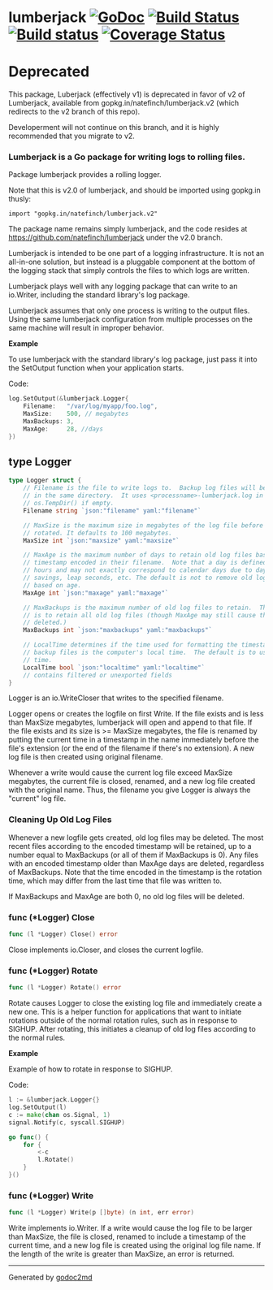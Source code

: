 # lumberjack  [![GoDoc](https://godoc.org/gopkg.in/natefinch/lumberjack.v2?status.png)](https://godoc.org/gopkg.in/natefinch/lumberjack.v2) [![Build Status](https://drone.io/github.com/natefinch/lumberjack/status.png)](https://drone.io/github.com/natefinch/lumberjack/latest) [![Build status](https://ci.appveyor.com/api/projects/status/00gchpxtg4gkrt5d)](https://ci.appveyor.com/project/natefinch/lumberjack) [![Coverage Status](https://coveralls.io/repos/natefinch/lumberjack/badge.svg?branch=v2.0)](https://coveralls.io/r/natefinch/lumberjack?branch=v2.0)

# Deprecated

This package, Luberjack (effectively v1) is deprecated in favor of v2 of Lumberjack, available from gopkg.in/natefinch/lumberjack.v2 (which redirects to the v2 branch of this repo).

Developerment will not continue on this branch, and it is highly recommended that you migrate to v2.

### Lumberjack is a Go package for writing logs to rolling files.

Package lumberjack provides a rolling logger.

Note that this is v2.0 of lumberjack, and should be imported using gopkg.in
thusly:

    import "gopkg.in/natefinch/lumberjack.v2"

The package name remains simply lumberjack, and the code resides at
https://github.com/natefinch/lumberjack under the v2.0 branch.

Lumberjack is intended to be one part of a logging infrastructure.
It is not an all-in-one solution, but instead is a pluggable
component at the bottom of the logging stack that simply controls the files
to which logs are written.

Lumberjack plays well with any logging package that can write to an
io.Writer, including the standard library's log package.

Lumberjack assumes that only one process is writing to the output files.
Using the same lumberjack configuration from multiple processes on the same
machine will result in improper behavior.


**Example**

To use lumberjack with the standard library's log package, just pass it into the SetOutput function when your application starts.

Code:

```go
log.SetOutput(&lumberjack.Logger{
    Filename:   "/var/log/myapp/foo.log",
    MaxSize:    500, // megabytes
    MaxBackups: 3,
    MaxAge:     28, //days
})
```



## type Logger
``` go
type Logger struct {
    // Filename is the file to write logs to.  Backup log files will be retained
    // in the same directory.  It uses <processname>-lumberjack.log in
    // os.TempDir() if empty.
    Filename string `json:"filename" yaml:"filename"`

    // MaxSize is the maximum size in megabytes of the log file before it gets
    // rotated. It defaults to 100 megabytes.
    MaxSize int `json:"maxsize" yaml:"maxsize"`

    // MaxAge is the maximum number of days to retain old log files based on the
    // timestamp encoded in their filename.  Note that a day is defined as 24
    // hours and may not exactly correspond to calendar days due to daylight
    // savings, leap seconds, etc. The default is not to remove old log files
    // based on age.
    MaxAge int `json:"maxage" yaml:"maxage"`

    // MaxBackups is the maximum number of old log files to retain.  The default
    // is to retain all old log files (though MaxAge may still cause them to get
    // deleted.)
    MaxBackups int `json:"maxbackups" yaml:"maxbackups"`

    // LocalTime determines if the time used for formatting the timestamps in
    // backup files is the computer's local time.  The default is to use UTC
    // time.
    LocalTime bool `json:"localtime" yaml:"localtime"`
    // contains filtered or unexported fields
}
```
Logger is an io.WriteCloser that writes to the specified filename.

Logger opens or creates the logfile on first Write.  If the file exists and
is less than MaxSize megabytes, lumberjack will open and append to that file.
If the file exists and its size is >= MaxSize megabytes, the file is renamed
by putting the current time in a timestamp in the name immediately before the
file's extension (or the end of the filename if there's no extension). A new
log file is then created using original filename.

Whenever a write would cause the current log file exceed MaxSize megabytes,
the current file is closed, renamed, and a new log file created with the
original name. Thus, the filename you give Logger is always the "current" log
file.

### Cleaning Up Old Log Files
Whenever a new logfile gets created, old log files may be deleted.  The most
recent files according to the encoded timestamp will be retained, up to a
number equal to MaxBackups (or all of them if MaxBackups is 0).  Any files
with an encoded timestamp older than MaxAge days are deleted, regardless of
MaxBackups.  Note that the time encoded in the timestamp is the rotation
time, which may differ from the last time that file was written to.

If MaxBackups and MaxAge are both 0, no old log files will be deleted.











### func (\*Logger) Close
``` go
func (l *Logger) Close() error
```
Close implements io.Closer, and closes the current logfile.



### func (\*Logger) Rotate
``` go
func (l *Logger) Rotate() error
```
Rotate causes Logger to close the existing log file and immediately create a
new one.  This is a helper function for applications that want to initiate
rotations outside of the normal rotation rules, such as in response to
SIGHUP.  After rotating, this initiates a cleanup of old log files according
to the normal rules.

**Example**

Example of how to rotate in response to SIGHUP.

Code:

```go
l := &lumberjack.Logger{}
log.SetOutput(l)
c := make(chan os.Signal, 1)
signal.Notify(c, syscall.SIGHUP)

go func() {
    for {
        <-c
        l.Rotate()
    }
}()
```

### func (\*Logger) Write
``` go
func (l *Logger) Write(p []byte) (n int, err error)
```
Write implements io.Writer.  If a write would cause the log file to be larger
than MaxSize, the file is closed, renamed to include a timestamp of the
current time, and a new log file is created using the original log file name.
If the length of the write is greater than MaxSize, an error is returned.









- - -
Generated by [godoc2md](http://godoc.org/github.com/davecheney/godoc2md)
